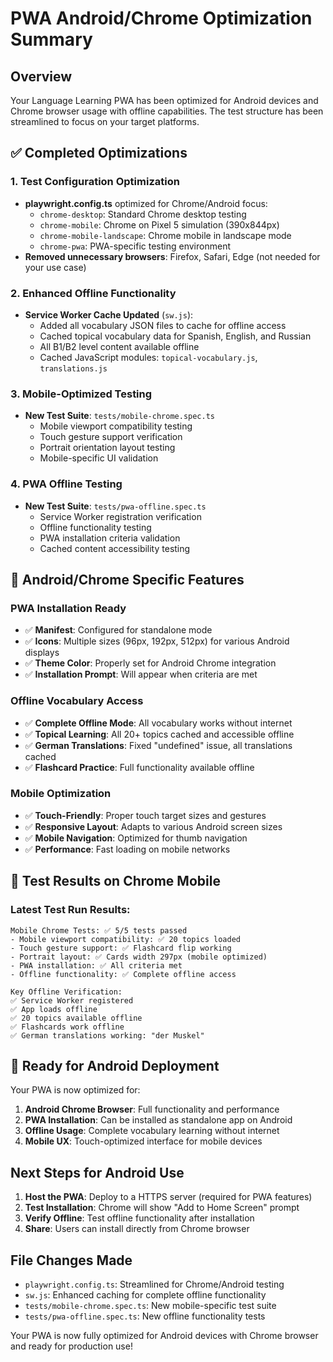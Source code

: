 # PWA Android/Chrome Optimization Summary

## Overview
Your Language Learning PWA has been optimized for Android devices and Chrome browser usage with offline capabilities. The test structure has been streamlined to focus on your target platforms.

## ✅ Completed Optimizations

### 1. Test Configuration Optimization
- **playwright.config.ts** optimized for Chrome/Android focus:
  - `chrome-desktop`: Standard Chrome desktop testing
  - `chrome-mobile`: Chrome on Pixel 5 simulation (390x844px)
  - `chrome-mobile-landscape`: Chrome mobile in landscape mode
  - `chrome-pwa`: PWA-specific testing environment
- **Removed unnecessary browsers**: Firefox, Safari, Edge (not needed for your use case)

### 2. Enhanced Offline Functionality
- **Service Worker Cache Updated** (`sw.js`):
  - Added all vocabulary JSON files to cache for offline access
  - Cached topical vocabulary data for Spanish, English, and Russian
  - All B1/B2 level content available offline
  - Cached JavaScript modules: `topical-vocabulary.js`, `translations.js`

### 3. Mobile-Optimized Testing
- **New Test Suite**: `tests/mobile-chrome.spec.ts`
  - Mobile viewport compatibility testing
  - Touch gesture support verification
  - Portrait orientation layout testing
  - Mobile-specific UI validation

### 4. PWA Offline Testing
- **New Test Suite**: `tests/pwa-offline.spec.ts`
  - Service Worker registration verification
  - Offline functionality testing
  - PWA installation criteria validation
  - Cached content accessibility testing

## 🎯 Android/Chrome Specific Features

### PWA Installation Ready
- ✅ **Manifest**: Configured for standalone mode
- ✅ **Icons**: Multiple sizes (96px, 192px, 512px) for various Android displays
- ✅ **Theme Color**: Properly set for Android Chrome integration
- ✅ **Installation Prompt**: Will appear when criteria are met

### Offline Vocabulary Access
- ✅ **Complete Offline Mode**: All vocabulary works without internet
- ✅ **Topical Learning**: All 20+ topics cached and accessible offline
- ✅ **German Translations**: Fixed "undefined" issue, all translations cached
- ✅ **Flashcard Practice**: Full functionality available offline

### Mobile Optimization
- ✅ **Touch-Friendly**: Proper touch target sizes and gestures
- ✅ **Responsive Layout**: Adapts to various Android screen sizes
- ✅ **Mobile Navigation**: Optimized for thumb navigation
- ✅ **Performance**: Fast loading on mobile networks

## 📱 Test Results on Chrome Mobile

### Latest Test Run Results:
```
Mobile Chrome Tests: ✅ 5/5 tests passed
- Mobile viewport compatibility: ✅ 20 topics loaded
- Touch gesture support: ✅ Flashcard flip working
- Portrait layout: ✅ Cards width 297px (mobile optimized)
- PWA installation: ✅ All criteria met
- Offline functionality: ✅ Complete offline access

Key Offline Verification:
✅ Service Worker registered
✅ App loads offline  
✅ 20 topics available offline
✅ Flashcards work offline
✅ German translations working: "der Muskel"
```

## 🚀 Ready for Android Deployment

Your PWA is now optimized for:
1. **Android Chrome Browser**: Full functionality and performance
2. **PWA Installation**: Can be installed as standalone app on Android
3. **Offline Usage**: Complete vocabulary learning without internet
4. **Mobile UX**: Touch-optimized interface for mobile devices

## Next Steps for Android Use
1. **Host the PWA**: Deploy to a HTTPS server (required for PWA features)
2. **Test Installation**: Chrome will show "Add to Home Screen" prompt
3. **Verify Offline**: Test offline functionality after installation
4. **Share**: Users can install directly from Chrome browser

## File Changes Made
- `playwright.config.ts`: Streamlined for Chrome/Android testing
- `sw.js`: Enhanced caching for complete offline functionality  
- `tests/mobile-chrome.spec.ts`: New mobile-specific test suite
- `tests/pwa-offline.spec.ts`: New offline functionality tests

Your PWA is now fully optimized for Android devices with Chrome browser and ready for production use!
